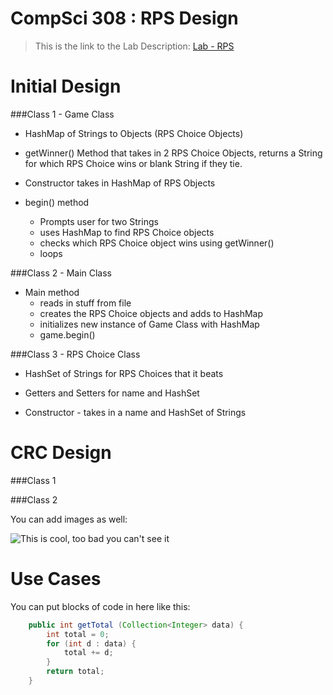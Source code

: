 CompSci 308 : RPS Design
===================

> This is the link to the Lab Description: 
[Lab - RPS](http://www.cs.duke.edu/courses/compsci308/spring16/classwork/02_design_rps/index.php)

Initial Design
=======

###Class 1 - Game Class

* HashMap of Strings to Objects (RPS Choice Objects)

* getWinner() Method that takes in 2 RPS Choice Objects, returns a String for which RPS Choice wins or blank String if they tie.

* Constructor takes in HashMap of RPS Objects

* begin() method 
	- Prompts user for two Strings
	- uses HashMap to find RPS Choice objects
	- checks which RPS Choice object wins using getWinner()
	- loops


###Class 2 - Main Class

* Main method 
	- reads in stuff from file 
	- creates the RPS Choice objects and adds to HashMap
	- initializes new instance of Game Class with HashMap
	- game.begin()


###Class 3 - RPS Choice Class

* HashSet of Strings for RPS Choices that it beats

* Getters and Setters for name and HashSet

* Constructor - takes in a name and HashSet of Strings



CRC Design
=======

###Class 1


###Class 2

You can add images as well:

![This is cool, too bad you can't see it](crc-example.png "Our CRC cards")


Use Cases
=======

You can put blocks of code in here like this:
```java
    public int getTotal (Collection<Integer> data) {
        int total = 0;
        for (int d : data) {
            total += d;
        }
        return total;
    }
```

